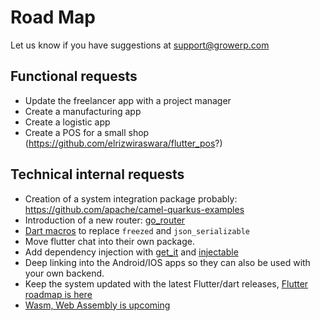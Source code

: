 # Road Map

Let us know if you have suggestions at support@growerp.com

## Functional requests
* Update the freelancer app with a project manager
* Create a manufacturing app
* Create a logistic app
* Create a POS for a small shop (https://github.com/elrizwiraswara/flutter_pos?)
## Technical internal requests
* Creation of a system integration package probably:  https://github.com/apache/camel-quarkus-examples
* Introduction of a new router: [go_router](https://pub.dev/packages/go_router)
* [Dart macros](https://news.ycombinator.com/item?id=39174612) to replace `freezed` and `json_serializable`
* Move flutter chat into their own package.
* Add dependency injection with  [get_it](https://pub.dev/packages/get_it) and [injectable](https://pub.dev/packages/injectable) 
* Deep linking into the Android/IOS apps so they can also be used with your own backend.
* Keep the system updated with the latest Flutter/dart releases, [Flutter roadmap is here](https://github.com/flutter/flutter/wiki/Roadmap)
* [Wasm, Web Assembly is upcoming](https://docs.flutter.dev/development/platform-integration/web/wasm)

